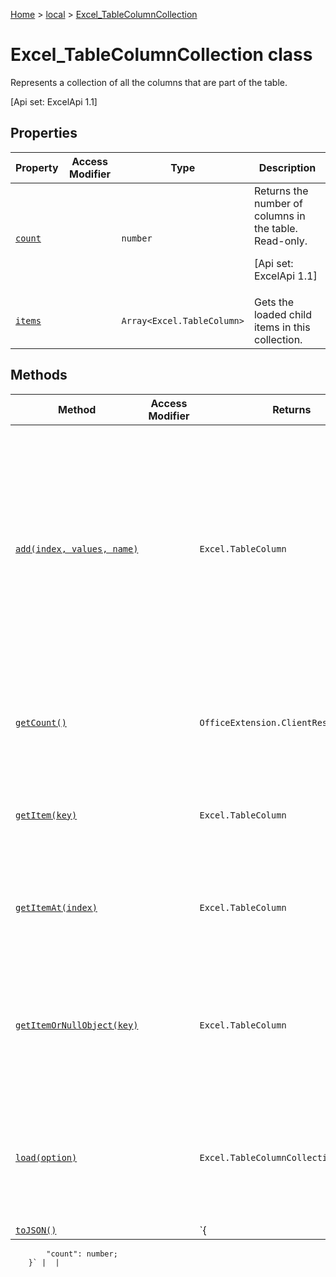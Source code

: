 [Home](./index) &gt; [local](local.md) &gt; [Excel\_TableColumnCollection](local.excel_tablecolumncollection.md)

# Excel\_TableColumnCollection class

Represents a collection of all the columns that are part of the table. 

 \[Api set: ExcelApi 1.1\]

## Properties

|  Property | Access Modifier | Type | Description |
|  --- | --- | --- | --- |
|  [`count`](local.excel_tablecolumncollection.count.md) |  | `number` | Returns the number of columns in the table. Read-only. <p/> \[Api set: ExcelApi 1.1\] |
|  [`items`](local.excel_tablecolumncollection.items.md) |  | `Array<Excel.TableColumn>` | Gets the loaded child items in this collection. |

## Methods

|  Method | Access Modifier | Returns | Description |
|  --- | --- | --- | --- |
|  [`add(index, values, name)`](local.excel_tablecolumncollection.add.md) |  | `Excel.TableColumn` | Adds a new column to the table. <p/> \[Api set: ExcelApi 1.1 requires an index smaller than the total column count; 1.4 allows index to be optional (null or -1) and will append a column at the end; 1.4 allows name parameter at creation time.\] |
|  [`getCount()`](local.excel_tablecolumncollection.getcount.md) |  | `OfficeExtension.ClientResult<number>` | Gets the number of columns in the table. <p/> \[Api set: ExcelApi 1.4\] |
|  [`getItem(key)`](local.excel_tablecolumncollection.getitem.md) |  | `Excel.TableColumn` | Gets a column object by Name or ID. <p/> \[Api set: ExcelApi 1.1\] |
|  [`getItemAt(index)`](local.excel_tablecolumncollection.getitemat.md) |  | `Excel.TableColumn` | Gets a column based on its position in the collection. <p/> \[Api set: ExcelApi 1.1\] |
|  [`getItemOrNullObject(key)`](local.excel_tablecolumncollection.getitemornullobject.md) |  | `Excel.TableColumn` | Gets a column object by Name or ID. If the column does not exist, will return a null object. <p/> \[Api set: ExcelApi 1.4\] |
|  [`load(option)`](local.excel_tablecolumncollection.load.md) |  | `Excel.TableColumnCollection` | Queues up a command to load the specified properties of the object. You must call "context.sync()" before reading the properties. |
|  [`toJSON()`](local.excel_tablecolumncollection.tojson.md) |  | `{
            "count": number;
        }` |  |

